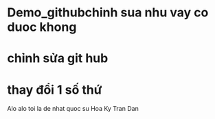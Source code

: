 # Demo_githubchinh sua nhu vay co duoc khong
# chỉnh sửa git hub
# thay đổi 1 số thứ
Alo alo toi la de nhat quoc su Hoa Ky Tran Dan